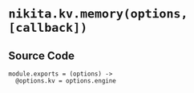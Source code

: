 
# `nikita.kv.memory(options, [callback])`

## Source Code

    module.exports = (options) ->
      @options.kv = options.engine

